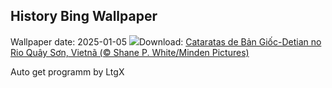## History Bing Wallpaper
Wallpaper date: 2025-01-05
![](https://www.bing.com/th?id=OHR.VietnamFalls_PT-BR3430655242_UHD.jpg&w=1000)Download: [Cataratas de Bản Giốc-Detian no Rio Quây Sơn, Vietnã (© Shane P. White/Minden Pictures)](https://www.bing.com/th?id=OHR.VietnamFalls_PT-BR3430655242_UHD.jpg)

Auto get programm by LtgX
